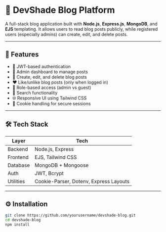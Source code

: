 # 📝 DevShade Blog Platform

A full-stack blog application built with **Node.js**, **Express.js**, **MongoDB**, and **EJS** templating. It allows users to read blog posts publicly, while registered users (especially admins) can create, edit, and delete posts.

---

## 📁 Features

- 🔐 JWT-based authentication
- 🧑 Admin dashboard to manage posts
- 📝 Create, edit, and delete blog posts
- ❤️ Like/unlike blog posts (only when logged in)
- 👥 Role-based access (admin vs guest)
- 🔎 Search functionality
- 🌐 Responsive UI using Tailwind CSS
- 🍪 Cookie handling for secure sessions

---

## 🛠 Tech Stack

| Layer     | Tech              |
|-----------|-------------------|
| Backend   | Node.js, Express  |
| Frontend  | EJS, Tailwind CSS |
| Database  | MongoDB + Mongoose|
| Auth      | JWT, Bcrypt       |
| Utilities | Cookie-Parser, Dotenv, Express Layouts |

---

## ⚙️ Installation

```bash
git clone https://github.com/yourusername/devshade-blog.git
cd devshade-blog
npm install
